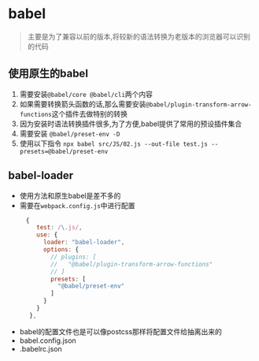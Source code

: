 # babel
> 主要是为了兼容以前的版本,将较新的语法转换为老版本的浏览器可以识别的代码

## 使用原生的babel
1. 需要安装`@babel/core @babel/cli`两个内容
2. 如果需要转换箭头函数的话,那么需要安装`@babel/plugin-transform-arrow-functions`这个插件去做特别的转换
3. 因为安装时语法转换插件很多,为了方便,babel提供了常用的预设插件集合
4. 需要安装 `@babel/preset-env -D`
5. 使用以下指令
`npx babel src/JS/02.js --out-file test.js --presets=@babel/preset-env`
## babel-loader
- 使用方法和原生babel是差不多的
- 需要在`webpack.config.js`中进行配置
```js
     {
        test: /\.js/,
        use: {
          loader: "babel-loader",
          options: {
            // plugins: [
            //   "@babel/plugin-transform-arrow-functions"
            // ]
            presets: [
              "@babel/preset-env"
            ]
          }
        }
      },
```
- babel的配置文件也是可以像postcss那样将配置文件给抽离出来的
- babel.config.json
- .babelrc.json
